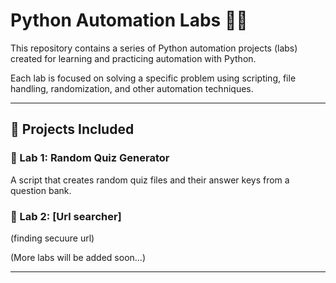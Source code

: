 # Python Automation Labs 🧠🤖

This repository contains a series of Python automation projects (labs) created for learning and practicing automation with Python.

Each lab is focused on solving a specific problem using scripting, file handling, randomization, and other automation techniques.

---

## 📁 Projects Included

### 🔹 Lab 1: Random Quiz Generator
A script that creates random quiz files and their answer keys from a question bank.

### 🔹 Lab 2: [Url searcher]
(finding secuure url)

(More labs will be added soon...)

---
